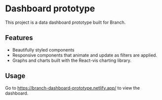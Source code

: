# Dashboard prototype

This project is a data dashboard prototype built for Branch.

## Features

* Beautifully styled components
* Responsive components that animate and update as filters are applied.
* Graphs and charts built with the React-vis charting library.

## Usage

Go to https://branch-dashboard-prototype.netlify.app/ to view the dashboard.
